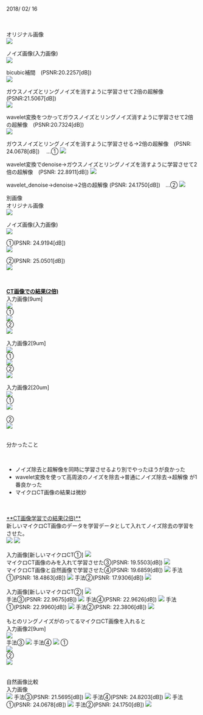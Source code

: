 2018/ 02/ 16 <br><br>
<br>

オリジナル画像<br>
<img src="https://raw.githubusercontent.com/mashimomiku/ScSR/master/original.bmp">

ノイズ画像(入力画像)<br>
<img src="https://raw.githubusercontent.com/mashimomiku/ScSR/master/piman2.bmp">

bicubic補間　(PSNR:20.2257[dB])<br>
<img src="https://raw.githubusercontent.com/mashimomiku/ScSR/master/pimanbicubic.bmp">

ガウスノイズとリングノイズを消すように学習させて2倍の超解像　(PSNR:21.5067[dB])<br>
<img src="https://raw.githubusercontent.com/mashimomiku/ScSR/master/ling_noise_2bai.bmp">

wavelet変換をつかってガウスノイズとリングノイズ消すように学習させて2倍の超解像　(PSNR:20.7324[dB])<br>
<img src="https://raw.githubusercontent.com/mashimomiku/ScSR/master/wavelet_2bai.bmp">

ガウスノイズとリングノイズを消すように学習させる→2倍の超解像　(PSNR: 24.0678[dB]) 　…①
<img src="https://raw.githubusercontent.com/mashimomiku/ScSR/master/0124.bmp">

wavelet変換でdenoise→ガウスノイズとリングノイズを消すように学習させて2倍の超解像　(PSNR: 22.8911[dB])
<img src="https://raw.githubusercontent.com/mashimomiku/ScSR/master/wavelet1_ling2.bmp">

wavelet_denoise→denoise→2倍の超解像 (PSNR: 24.1750[dB])　…②
<img src="https://raw.githubusercontent.com/mashimomiku/ScSR/master/wave_ling_Official.bmp">

別画像<br>
オリジナル画像<br>
<img src="https://raw.githubusercontent.com/mashimomiku/ScSR/master/elaine512.bmp">

ノイズ画像(入力画像)<br>
<img src="https://raw.githubusercontent.com/mashimomiku/ScSR/master/input.bmp">

①(PSNR: 24.9194[dB])<br>
<img src="https://raw.githubusercontent.com/mashimomiku/ScSR/master/ling_official.bmp">

②(PSNR: 25.0501[dB])<br>
<img src="https://raw.githubusercontent.com/mashimomiku/ScSR/master/wavelet_ling_official.bmp">

<br>


<u>**CT画像での結果(2倍)**</u>
<br>
入力画像[9um]<br>
<img src="https://raw.githubusercontent.com/mashimomiku/ScSR/master/ct/9um_001.bmp"><br>
①<br>
<img src="https://raw.githubusercontent.com/mashimomiku/ScSR/master/ct/9um001_ling.bmp"><br>
②<br>
<img src="https://raw.githubusercontent.com/mashimomiku/ScSR/master/ct/9um001_wavelet.bmp"><br>

入力画像2[9um]<br>
<img src="https://raw.githubusercontent.com/mashimomiku/ScSR/master/ct/9um_045.bmp"><br>
①<br>
<img src="https://raw.githubusercontent.com/mashimomiku/ScSR/master/ct/9um045_ling.bmp"><br>
②<br>
<img src="https://raw.githubusercontent.com/mashimomiku/ScSR/master/ct/9um045_wavelet.bmp"><br>

入力画像2[20um]<br>
<img src="https://raw.githubusercontent.com/mashimomiku/ScSR/master/ct/20um_020.bmp"><br>
①<br>
<img src="https://raw.githubusercontent.com/mashimomiku/ScSR/master/ct/20um020_ling.bmp"><br><br>
②<br>
<img src="https://raw.githubusercontent.com/mashimomiku/ScSR/master/ct/20um020_wavelet.bmp"><br>
<br>

分かったこと<ul>  
<li>ノイズ除去と超解像を同時に学習させるより別でやったほうが良かった  </li>
<li>wavelet変換を使って高周波のノイズを除去→普通にノイズ除去→超解像 が1番良かった </li>
<li>マイクロCT画像の結果は微妙 </li></ul>

<br>
<br>
<u>**CT画像学習での結果(2倍)**</u><br>
新しいマイクロCT画像のデータを学習データとして入れてノイズ除去の学習をさせた。<br>
<img src="https://raw.githubusercontent.com/mashimomiku/ScSR/master/ct/Image0710.tif.bmp">
<img src="https://raw.githubusercontent.com/mashimomiku/ScSR/master/ct/noise_image.bmp"><br>

<br>
入力画像[新しいマイクロCT①]
<img src="https://raw.githubusercontent.com/mashimomiku/ScSR/master/ct/noise01.bmp"><br>
マイクロCT画像のみを入れて学習させた③(PSNR: 19.5503[dB])
<img src="https://raw.githubusercontent.com/mashimomiku/ScSR/master/ct/kekka01.bmp"><br>
マイクロCT画像と自然画像で学習させた④(PSNR: 19.6859[dB])
<img src="https://raw.githubusercontent.com/mashimomiku/ScSR/master/ct/kekka01_2.bmp">
手法①(PSNR: 18.4863[dB])
<img src="https://raw.githubusercontent.com/mashimomiku/ScSR/master/ct/kekka01_3.bmp">
手法②(PSNR: 17.9306[dB])
<img src="https://raw.githubusercontent.com/mashimomiku/ScSR/master/ct/kekka01_4.bmp">
<br>
<br>
入力画像[新しいマイクロCT②]
<img src="https://raw.githubusercontent.com/mashimomiku/ScSR/master/ct/noise03.bmp"><br>
手法③(PSNR: 22.9675[dB])
<img src="https://raw.githubusercontent.com/mashimomiku/ScSR/master/ct/kekka03.bmp">
手法④(PSNR: 22.9626[dB])
<img src="https://raw.githubusercontent.com/mashimomiku/ScSR/master/ct/kekka03_2.bmp">
手法①(PSNR: 22.9960[dB])
<img src="https://raw.githubusercontent.com/mashimomiku/ScSR/master/ct/kekka03_3.bmp">
手法②(PSNR: 22.3806[dB])
<img src="https://raw.githubusercontent.com/mashimomiku/ScSR/master/ct/kekka03_4.bmp">
<br>
<br>
もとのリングノイズがのってるマイクロCT画像を入れると<br>
入力画像2[9um]<br>
<img src="https://raw.githubusercontent.com/mashimomiku/ScSR/master/ct/9um_045.bmp"><br>
手法③
<img src="https://raw.githubusercontent.com/mashimomiku/ScSR/master/ct/9um_045_ct1bai.bmp">
手法④
<img src="https://raw.githubusercontent.com/mashimomiku/ScSR/master/ct/9um_045_ct+image1bai.bmp">
①<br>
<img src="https://raw.githubusercontent.com/mashimomiku/ScSR/master/ct/9um045_ling.bmp"><br>
②<br>
<img src="https://raw.githubusercontent.com/mashimomiku/ScSR/master/ct/9um045_wavelet.bmp"><br>
<br>
<br>
自然画像比較<br>
入力画像<br>
<img src="https://raw.githubusercontent.com/mashimomiku/ScSR/master/piman2.bmp">
手法③(PSNR: 21.5695[dB])
<img src="https://raw.githubusercontent.com/mashimomiku/ScSR/master/ct/pepper_ct.bmp">
手法④(PSNR: 24.8203[dB])
<img src="https://raw.githubusercontent.com/mashimomiku/ScSR/master/ct/pepper_ct+image.bmp">
手法①(PSNR: 24.0678[dB])
<img src="https://raw.githubusercontent.com/mashimomiku/ScSR/master/0124.bmp">
手法②(PSNR: 24.1750[dB])
<img src="https://raw.githubusercontent.com/mashimomiku/ScSR/master/wave_ling_Official.bmp">
